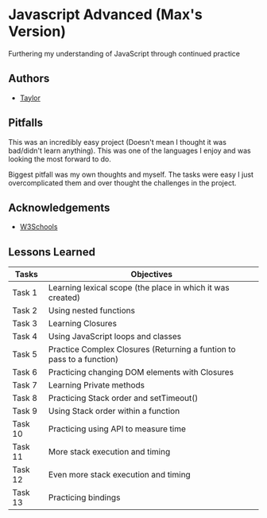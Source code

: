 # Javascript Advanced (Max's Version)

Furthering my understanding of JavaScript through continued practice


## Authors

- [Taylor](https://www.github.com/Greentaylor27)


## Pitfalls

This was an incredibly easy project (Doesn't mean I thought it was bad/didn't learn anything). This was one of the languages I enjoy and was looking the most forward to do.

Biggest pitfall was my own thoughts and myself. The tasks were easy I just overcomplicated them and over thought the challenges in the project.
## Acknowledgements

 - [W3Schools](https://www.w3schools.com/jquery/default.asp)


## Lessons Learned

| Tasks | Objectives |
| ----- | ---------- |
| Task 1 | Learning lexical scope (the place in which it was created) |
| Task 2 | Using nested functions |
| Task 3 | Learning Closures |
| Task 4 | Using JavaScript loops and classes |
| Task 5 | Practice Complex Closures (Returning a funtion to pass to a function) |
| Task 6 | Practicing changing DOM elements with Closures |
| Task 7 | Learning Private methods |
| Task 8 | Practicing Stack order and setTimeout() |
| Task 9 | Using Stack order within a function |
| Task 10 | Practicing using API to measure time |
| Task 11 | More stack execution and timing |
| Task 12 | Even more stack execution and timing |
| Task 13 | Practicing bindings |

